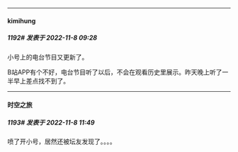 

*****

####  kimihung  
##### 1192#       发表于 2022-11-8 09:28

小号上的电台节目又更新了。

B站APP有个不好，电台节目听了以后，不会在观看历史里展示。昨天晚上听了一半早上差点找不到了。



*****

####  时空之旅  
##### 1193#       发表于 2022-11-8 11:49

喷了开小号，居然还被坛友发现了。。。。


